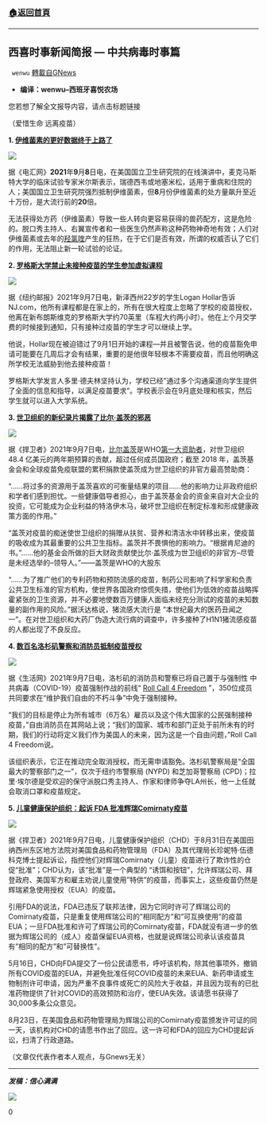 ###  [:house:返回首頁](https://github.com/ourhimalayas/txt)
---


## 西喜时事新闻简报 — 中共病毒时事篇
` wenwu` [轉載自GNews](https://gnews.org/zh-hans/1521551/)

- **编译：wenwu–西班牙喜悦农场**


您若想了解全文报导内容，请点击标题链接

（爱惜生命 远离疫苗）

**1. [伊维菌素的更好数据终于上路了](https://www.wired.com/story/better-data-on-ivermectin-is-finally-on-its-way/?utm_source=facebook&amp;utm_medium=news_tab&amp;utm_content=algorithm)**

![](https://assets.gnews.org/wp-content/uploads/2021/09/tempsnip53.png)

据《电汇网》**2021**年**9**月**8**日电，在美国国立卫生研究院的在线演讲中，麦克马斯特大学的临床试验专家米尔斯表示，瑞德西韦或地塞米松，适用于重病和住院的人；美国国立卫生研究院强烈抵制伊维菌素，但**8**月份伊维菌素的处方量飙升至近十万份，是大流行前的**20**倍。

无法获得处方药（伊维菌素）导致一些人转向更容易获得的兽药配方，这是危险的。脱口秀主持人、右翼宣传者和一些医生仍然声称这种药物神奇地有效；人们对伊维菌素或去年的[羟氯喹](https://www.wired.com/story/hydroxychloroquine-covid-19-strange-twisted-tale/)产生的狂热，在于它们是否有效，所谓的权威否认了它们的作用，无法阻止新一轮试验的论证。

**2. [罗格斯大学禁止未接种疫苗的学生参加虚拟课程](https://nypost.com/2021/09/07/rutgers-bars-unvaccinated-student-from-attending-virtual-classes/)**

![](https://assets.gnews.org/wp-content/uploads/2021/09/unnamed-2021-09-09T120642.659.png)

据《纽约邮报》2021年9月7日电，新泽西州22岁的学生Logan Hollar告诉NJ.com，他所有课程都是在家上的，所有在很大程度上忽略了学校的疫苗授权，他离在新布朗斯维克的罗格斯大学约70英里（车程大约两小时）。他在上个月交学费的时候接到通知，只有接种过疫苗的学生才可以继续上学。

他说，Hollar现在被迫错过了9月1日开始的课程—并且被警告说，他的疫苗豁免申请可能要在几周后才会有结果，重要的是他很年轻根本不需要疫苗，而且他明确这所学校无法威胁到他去接种疫苗！

罗格斯大学发言人多里·德夫林坚持认为，学校已经”通过多个沟通渠道向学生提供了全面的信息和指导，以满足疫苗要求”。学校表示会在9月底处理和核实，然后学生就可以进入大学系统。

**3. [世卫组织的新纪录片揭露了比尔·盖茨的邪恶](https://childrenshealthdefense.org/defender/trustwho-documentary-who-corruption-funding-bill-gates/?utm_source=salsa&amp;eType=EmailBlastContent&amp;eId=0ae87ec1-ff3b-4324-aec9-20f818857cb8)**

![](https://assets.gnews.org/wp-content/uploads/2021/09/unnamed-2021-09-09T120850.476.png)

据《捍卫者》2021年9月7日电，[比尔盖茨](https://childrenshealthdefense.org/defender/bill-gates-neo-feudalism-farmer-bill/)是WHO[第一大资助者](https://www.cnbc.com/2020/04/14/trump-calls-for-halt-to-us-funding-for-world-health-organization-amid-coronavirus-outbreak.html)，对世卫组织 48.4 亿美元的两年期预算的贡献，超过任何成员国政府；截至 2018 年，盖茨基金会和全球疫苗免疫联盟的累积捐款使盖茨成为世卫组织的非官方最高赞助商：

“……将过多的资源用于盖茨喜欢的可衡量结果的项目……他的影响力让非政府组织和学者们感到担忧。一些健康倡导者担心，由于盖茨基金会的资金来自对大企业的投资，它可能成为企业利益的特洛伊木马，破坏世卫组织在制定标准和形成健康政策方面的作用。”

“盖茨对疫苗的痴迷使世卫组织的捐赠从扶贫、营养和清洁水中转移出来，使疫苗的吸收成为其最重要的公共卫生指标。盖茨并不畏惧他的影响力。“根据肯尼迪的书。”……他的基金会所做的巨大财政贡献使比尔·盖茨成为世卫组织的非官方–尽管是未经选举的–领导人。”——盖茨是WHO的大股东

“……为了推广他们的专利药物和预防流感的疫苗，制药公司影响了科学家和负责公共卫生标准的官方机构，使世界各国政府惊慌失措，使他们为低效的疫苗战略挥霍紧张的卫生资源，并不必要地使数百万健康人面临未经充分测试的疫苗的未知数量的副作用的风险。”据沃达格说，猪流感大流行是 “本世纪最大的医药丑闻之一”。在对世卫组织和大药厂伪造大流行病的调查中，许多接种了H1N1猪流感疫苗的人都出现了不良反应。

**4. [数百名洛杉矶警察和消防员抵制疫苗授权](https://www.lifesitenews.com/news/hundreds-of-l-a-cops-and-firefighters-join-forces-to-fight-citys-vaccine-mandate/)**

![](https://assets.gnews.org/wp-content/uploads/2021/09/unnamed-2021-09-09T121037.464.png)

据《生活网》2021年9月7日电，洛杉矶的消防员和警察已将自己置于与强制性 中共病毒（COVID-19）疫苗强制作战的前线“ [Roll Call 4 Freedom](https://www.rollcall4freedom.com/) ”，350位成员共同要求在“维护我们自由的不朽斗争”中免于强制接种。

“我们的目标是停止为所有城市（6万名）雇员以及这个伟大国家的公民强制接种疫苗，”自由消防员在其网站上说；“我们的国家、城市和部门正处于前所未有的时期，我们的行动将定义我们作为美国人的未来，因为这是一个自由问题，”Roll Call 4 Freedom说。

该组织表示，它正在推动完全取消授权，而无需申请豁免。洛杉矶警察局是“全国最大的警察部门之一”，仅次于纽约市警察局 (NYPD) 和芝加哥警察局 (CPD)；拉里·埃尔德是受欢迎的保守派脱口秀主持人、作家和律师争夺LA州长，他一上任就会取消口罩和疫苗规定。

**5. [儿童健康保护组织：起诉 FDA 批准辉瑞Comirnaty疫苗](https://childrenshealthdefense.org/defender/childrens-health-defense-sues-fda-pfizer-comirnaty-covid-vaccine/)**

![](https://assets.gnews.org/wp-content/uploads/2021/09/unnamed-2021-09-09T121153.673.png)

据《捍卫者》2021年9月7日电，儿童健康保护组织（CHD）于8月31日在美国田纳西州东区地方法院对美国食品和药物管理局（FDA）及其代理局长珍妮特·伍德科克博士提起诉讼，指控他们对辉瑞Comirnaty（儿童）疫苗进行了欺诈性的仓促“批准”；CHD认为，该“批准”是一个典型的 “诱饵和按钮”，允许辉瑞公司、拜登政府、美国军方和雇主劝说儿童使用”特供”的疫苗，而事实上，这些疫苗仍然是辉瑞紧急使用授权（EUA）的疫苗。

引用FDA的说法，FDA已违反了联邦法律，因为它同时许可了辉瑞公司的Comirnaty疫苗，只是重复使用辉瑞公司的”相同配方”和”可互换使用”的疫苗EUA；一旦FDA批准和许可了辉瑞公司的Comirnaty疫苗，FDA就没有进一步的依据为辉瑞公司的（成人）疫苗保留EUA资格，也就是说辉瑞公司承认该疫苗具有”相同的配方”和”可替换性”。

5月16日，CHD向FDA提交了一份公民请愿书，呼吁该机构，除其他事项外，撤销所有COVID疫苗的EUA，并避免批准任何COVID疫苗的未来EUA、新药申请或生物制剂许可申请，因为严重不良事件或死亡的风险大于收益，并且因为现有的已批准药物提供了针对COVID的高效预防和治疗，使EUA失效。该请愿书获得了30,000多条公众意见。

8月23日，在美国食品和药物管理局为辉瑞公司的Comirnaty疫苗颁发许可证的同一天，该机构对CHD的请愿书作出了回应。这一许可和FDA的回应为CHD提起诉讼，扫清了行政道路。

（文章仅代表作者本人观点，与Gnews无关）

* * *

***发稿：信心满满***

![](https://assets.gnews.org/wp-content/uploads/2021/09/unnamed-92.png)



0
